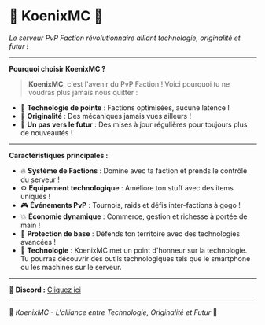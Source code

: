 # 🌟 **KoenixMC** 🌟  
*Le serveur PvP Faction révolutionnaire alliant technologie, originalité et futur !*

---

**Pourquoi choisir KoenixMC ?**  
> **KoenixMC**, c'est l'avenir du PvP Faction ! Voici pourquoi tu ne voudras plus jamais nous quitter :

- 🚀 **Technologie de pointe** : Factions optimisées, aucune latence !  
- 💎 **Originalité** : Des mécaniques jamais vues ailleurs !  
- 🔮 **Un pas vers le futur** : Des mises à jour régulières pour toujours plus de nouveautés !

---

**Caractéristiques principales :**  
- 🔥 **Système de Factions** : Domine avec ta faction et prends le contrôle du serveur !  
- ⚙️ **Équipement technologique** : Améliore ton stuff avec des items uniques !  
- 🎮 **Événements PvP** : Tournois, raids et défis inter-factions à gogo !  
- 💥 **Économie dynamique** : Commerce, gestion et richesse à portée de main !  
- 🚧 **Protection de base** : Défends ton territoire avec des technologies avancées !
- 🚀 **Technologie** : KoenixMC met un point d'honneur sur la technologie. Tu pourras découvrir des outils technologiques tels que le smartphone ou les machines sur le serveur.

---

🔗 **Discord :** [Cliquez ici](https://discord.gg/4fMVam7G2N)

---

🔰 *KoenixMC - L'alliance entre Technologie, Originalité et Futur* 🔰
